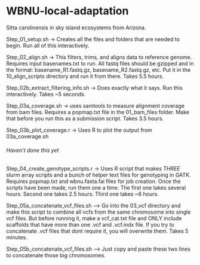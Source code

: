 # WBNU-local-adaptation
Sitta carolinensis in sky island ecosystems from Arizona. 

Step_01_setup.sh -> Creates all the files and folders that are needed to begin. Run all of this interactively. 

Step_02_align.sh -> This filters, trims, and aligns data to reference genome. Requires input basenames.txt to run. All fastq files should be gzipped and in the format: basename_R1.fastq.gz, basename_R2.fastq.gz, etc. Put it in the 10_align_scripts directory and run it from there. Takes 5.5 hours. 

Step_02b_extract_filtering_info.sh -> Does exactly what it says. Run this interactively. Takes ~5 seconds. 

Step_03a_coverage.sh -> uses samtools to measure alignment coverage from bam files. Requires a popmap.txt file in the 01_bam_files folder. Make that before you run this as a submission script. Takes 3.5 hours. 





Step_03b_plot_coverage.r -> Uses R to plot the output from 03a_coverage.sh
###### Haven't done this yet ##############


Step_04_create_genotype_scripts.r -> Uses R script that makes *THREE* slurm array scripts and a bunch of helper text files for genotyping in GATK. Requires popmap.txt and wbnu.fasta.fai files for job creation. Once the scripts have been made, run them one a time. The first one takes several hours. Second one takes 2.5 hours. Third one takes ~6 hours.

Step_05a_concatenate_vcf_files.sh --> Go into the 03_vcf directory and make this script to combine all vcfs from the same chromosome into single vcf files. But before running it, make a vcf_cat.txt file and ONLY include scaffolds that have more than one .vcf and .vcf.indx file. If you try to concatenate .vcf files that dont require it, you will overwrite them. Takes 5 minutes. 

Step_05b_concatenate_vcf_files.sh --> Just copy and paste these two lines to concatenate those big chromosomes. 
